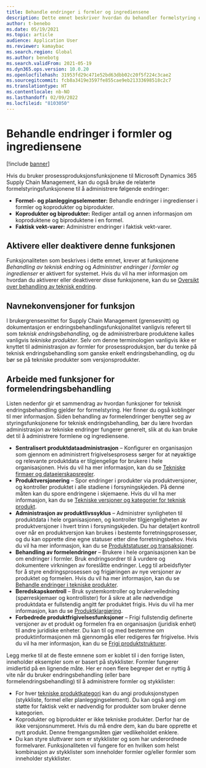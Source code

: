 ```yaml
---
title: Behandle endringer i formler og ingrediensene
description: Dette emnet beskriver hvordan du behandler formelstyring og administrerer endringer for å behandle hoveddata for produksjon.
author: t-benebo
ms.date: 05/19/2021
ms.topic: article
audience: Application User
ms.reviewer: kamaybac
ms.search.region: Global
ms.author: benebotg
ms.search.validFrom: 2021-05-19
ms.dyn365.ops.version: 10.0.20
ms.openlocfilehash: 31953fd29c471e52bd63dbb02c20f5f224c3cae2
ms.sourcegitcommit: fcb8a3419e3597fe855cae9eb21333698518c2c7
ms.translationtype: HT
ms.contentlocale: nb-NO
ms.lasthandoff: 02/09/2022
ms.locfileid: "8103050"
---
```

# <a name="manage-changes-in-formulas-and-their-ingredients"></a>Behandle endringer i formler og ingrediensene

[!include [banner](../includes/banner.md)]

Hvis du bruker prosessproduksjonsfunksjonene til Microsoft Dynamics 365 Supply Chain Management, kan du også bruke de relaterte formelstyringsfunksjonene til å administrere følgende endringer:

- **Formel- og planleggingselementer:** Behandle endringer i ingredienser i formler og koprodukter og biprodukter.
- **Koprodukter og biprodukter:** Rediger antall og annen informasjon om koproduktene og biproduktene i en formel.
- **Faktisk vekt-varer:** Administrer endringer i faktisk vekt-varer.

## <a name="turn-this-feature-on-or-off"></a>Aktivere eller deaktivere denne funksjonen

Funksjonaliteten som beskrives i dette emnet, krever at funksjonene *Behandling av teknisk endring* og *Administrer endringer i formler og ingredienser* er aktivert for systemet. Hvis du vil ha mer informasjon om hvordan du aktiverer eller deaktiverer disse funksjonene, kan du se [Oversikt over behandling av teknisk endring](product-engineering-overview.md).

## <a name="feature-naming-conventions"></a>Navnekonvensjoner for funksjon

I brukergrensesnittet for Supply Chain Management (grensesnitt) og dokumentasjon er endringsbehandlingsfunksjonalitet vanligvis referert til som *teknisk endringsbehandling*, og de administrerbare produktene kalles vanligvis *tekniske produkter*. Selv om denne terminologien vanligvis ikke er knyttet til administrasjon av formler for prosessproduksjon, bør du tenke på teknisk endringsbehandling som ganske enkelt endringsbehandling, og du bør se på tekniske produkter som versjonsprodukter.

## <a name="work-with-formula-change-management-features"></a>Arbeide med funksjoner for formelendringsbehandling

Listen nedenfor gir et sammendrag av hvordan funksjoner for teknisk endringsbehandling gjelder for formelstyring. Her finner du også koblinger til mer informasjon. Siden behandling av formelendringer benytter seg av styringsfunksjonene for teknisk endringsbehandling, bør du lære hvordan administrasjon av tekniske endringer fungerer generelt, slik at du kan bruke det til å administrere formlene og ingrediensene.

- **Sentralisert produktdataadministrasjon** – Konfigurer en organisasjon som gjennom en administrert frigivelsesprosess sørger for at nøyaktige og relevante produktdata er tilgjengelige for brukere i hele organisasjonen. Hvis du vil ha mer informasjon, kan du se [Tekniske firmaer og dataeierskapsregler](engineering-org-data-ownership-rules.md).
- **Produktversjonering** – Spor endringer i produkter via produktversjoner, og kontroller produktet i alle stadiene i forsyningskjeden. På denne måten kan du spore endringene i skjemaene. Hvis du vil ha mer informasjon, kan du se [Tekniske versjoner og kategorier for teknisk produkt](engineering-versions-product-category.md).
- **Administrasjon av produktlivssyklus** – Administrer synligheten til produktdata i hele organisasjonen, og kontroller tilgjengeligheten av produktversjoner i hvert trinn i forsyningskjeden. Du har detaljert kontroll over når en produktversjon kan brukes i bestemte forretningsprosesser, og du kan opprette dine egne statuser etter dine forretningsbehov. Hvis du vil ha mer informasjon, kan du se [Produktstatuser og transaksjoner](product-lifecycle-state-transactions.md).
- **Behandling av formelendringer** – Brukere i hele organisasjonen kan be om endringer i formler. Bruk endringsordrer til å vurdere og dokumentere virkningen av foreslåtte endringer. Legg til arbeidsflyter for å styre endringsprosessen og frigjøringen av nye versjoner av produktet og formelen. Hvis du vil ha mer informasjon, kan du se [Behandle endringer i tekniske produkter](engineering-change-management.md).
- **Beredskapskontroll** – Bruk systemkontroller og brukerveiledning (spørreskjemaer og kontrollister) for å sikre at alle nødvendige produktdata er fullstendig angitt før produktet frigis. Hvis du vil ha mer informasjon, kan du se [Produktklargjøring](product-readiness.md).
- **Forbedrede produktfrigivelsesfunksjoner** – Frigi fullstendig definerte versjoner av et produkt og formelen fra en organisasjon (juridisk enhet) til andre juridiske enheter. Du kan til og med bestemme om produktinformasjonen må gjennomgås eller redigeres før frigivelse. Hvis du vil ha mer informasjon, kan du se [Frigi produktstrukturer](release-product-structure.md).

Legg merke til at de fleste emnene som er koblet til i den forrige listen, inneholder eksempler som er basert på stykklister. Formler fungerer imidlertid på en lignende måte. Her er noen flere begreper det er nyttig å vite når du bruker endringsbehandling (eller bare formelendringsbehandling) til å administrere formler og stykklister:

- For hver [tekniske produktkategori](engineering-versions-product-category.md) kan du angi produksjonstypen (stykkliste, formel eller planleggingselement). Du kan også angi om støtte for faktisk vekt er nødvendig for produkter som bruker denne kategorien.
- Koprodukter og biprodukter er ikke tekniske produkter. Derfor har de ikke versjonsnummeret. Hvis du må endre dem, kan du bare opprette et nytt produkt. Denne fremgangsmåten gjør vedlikeholdet enklere.
- Du kan styre sluttvarer som er stykklister og som har underordnede formelvarer. Funksjonaliteten vil fungere for en hvilken som helst kombinasjon av stykklister som inneholder formler og/eller formler som inneholder stykklister.
